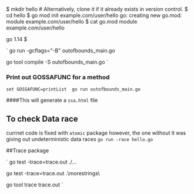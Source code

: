 $ mkdir hello # Alternatively, clone it if it already exists in version control.
$ cd hello
$ go mod init example.com/user/hello
go: creating new go.mod: module example.com/user/hello
$ cat go.mod
module example.com/user/hello

go 1.14
$



`
go run -gcflags="-B" outofbounds_main.go

go tool compile -S outofbounds_main.go
`

### Print out GOSSAFUNC for a method
`
set GOSSAFUNC=printList 
go run outofbounds_main.go
`

####This will generate a `ssa.html` file


## To check Data race
currnet code is fixed with `atomic` package
however, the one without it was giving out undeterministic data races
`
go run -race hello.go
`


##Trace package

`
go test -trace=trace.out ./...

go test -trace=trace.out .\morestrings\


go tool trace trace.out
`